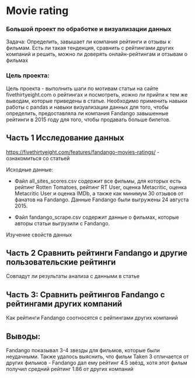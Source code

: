 # Movie rating 

### Большой проект по обработке и визуализации данных

Задача: 
Определить, завышает ли компания рейтинги и отзывы к фильмам. Есть ли такая тенденция, сравнить с рейтингами других компаний и решить, можно ли доверять онлайн-рейтингам и отзывам о фильмах
### Цель проекта:

Цель проекта - выполнить шаги по мотивам статьи на сайте fivethirtyeight.com о рейтингах и посмотреть, 
иожно ли прийти к тем же выводам, которые приведены в статье. Необходимо применить навыки работы с pandas и навыки визуализации данных для того, 
чтобы определить, предоставляла ли компания Fandango завышенные рейтинги в 2015 году для того, чтобы продавать больше билетов.

## Часть 1 Исследование данных

https://fivethirtyeight.com/features/fandango-movies-ratings/ - ознакомиться со статьей

Исходные данные: 

- Файл all_sites_scores.csv содержит все фильмы, для которых есть рейтинг Rotten Tomatoes, рейтинг RT User, оценка Metacritic, оценка Metacritic User и оценка IMDb, 
а также как минимум 30 отзывов от фанатов на Fandango. Данные Fandango были выгружены 24 августа 2015.

- Файл fandango_scrape.csv содержит данные о фильмах, которые авторы статьи выгрузили с Fandango.

Изучение свойств данных

## Часть 2 Сравнить рейтинги Fandango и другие пользовательские рейтинги

Совпадут ли результаты анализа с данными в статье

## Часть 3: Сравнить рейтингов Fandango с рейтингами других компаний

Как рейтинги Fandango соотносятся с рейтингами других компаний
 
## Выводы:

Fandango показывал 3-4 звезды для фильмов, которые были неудачными. Также удалось выяснить, что фильм Taken 3 отличается от других фильмов - Fandango дал ему рейтинг 4.5 звёзд, хотя этот фильм получил средний рейтинг 1.86 от других компаний
 


